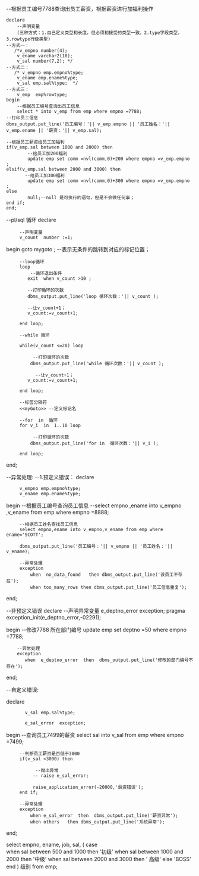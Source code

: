 --根据员工编号7788查询出员工薪资，根据薪资进行加福利操作

```
declare
    --声明变量
    (三种方式：1.自己定义类型和长度，但必须和接受的类型一致。2.type字段类型，3.rowtype行级类型)
--方式一：
   /*v_empno number(4);
    v_ename varchar2(10);
    v_sal number(7,2); */
--方式二：
   /* v_empno emp.empno%type;
    v_ename emp.ename%type;
    v_sal emp.sal%type;  */
--方式三：
	v_emp  emp%rowtype;
begin
    --根据员工编号查询出员工信息
    select * into v_emp from emp where empno =7788;
--打印员工信息
dbms_output.put_line('员工编号：'|| v_emp.empno || '员工姓名：'|| v_emp.ename || '薪资：'|| v_emp.sal);

--根据员工薪资给员工加福利
if(v_emp.sal between 1000 and 2000) then 
        --给员工加200福利
        update emp set comm =nvl(comm,0)+200 where empno =v_emp.empno ; 
elsif(v_emp.sal between 2000 and 3000) then
       --给员工加300福利
        update emp set comm =nvl(comm,0)+300 where empno =v_emp.empno ;      
else 
        null;--null 是可执行的语句，但是不会做任何事；
end if;
end; 
```



--pl/sql 循环
declare
         

```
     --声明变量
     v_count  number :=1;
```

begin
         goto mygoto ;   --表示无条件的跳转到对应的标记位置；

```
     --loop循环
     loop
         --循环退出条件
        exit  when v_count >10 ;
        
        --打印循环的次数
        dbms_output.put_line('loop 循环次数：'|| v_count ); 
        
        --让v_count+1；
        v_count:=v_count+1;     
     
     end loop;
     
     --while 循环
     
     while(v_count <=20) loop
        
          --打印循环的次数
         dbms_output.put_line('while 循环次数：'|| v_count ); 

           --让v_count+1；
        v_count:=v_count+1;     
        
     end loop;
     
     --标签分隔符
     <<myGoto>> --定义标记名
     
     --for  in  循环
     for v_i  in  1..10 loop
         
          --打印循环的次数
         dbms_output.put_line('for in  循环次数：'|| v_i ); 
     
     end loop;
```

end;

--异常处理:
--1.预定义错误：
declare
         

```
     v_empno emp.empno%type;
     v_ename emp.ename%type;
```

begin
         --根据员工编号查询员工信息
         --select empno ,ename  into v_empno ,v_ename from emp where empno =8888;
         

```
     --根据员工姓名查找员工信息
     select empno,ename into v_empno,v_ename from emp where ename='SCOTT';
     
     dbms_output.put_line('员工编号：'|| v_empno || '员工姓名：'|| v_ename);

     --异常处理
     exception
         when  no_data_found   then dbms_output.put_line('该员工不存在');
         when too_many_rows then dbms_output.put_line('员工信息重复');                           
```

end;

--非预定义错误
declare
        --声明异常变量
        e_deptno_error exception;
        pragma  exception_init(e_deptno_error,-02291);     

begin
           --修改7788 所在部门编号
           update emp set deptno =50 where empno =7788; 
           

```
    --异常处理
    exception
       when  e_deptno_error  then  dbms_output.put_line('修改的部门编号不存在');
```

end;

--自定义错误:

declare

```
       v_sal emp.sal%type;
       
       e_sal_error  exception;
```

begin
         --查询员工7499的薪资
         select sal into v_sal from emp where empno =7499;
         

```
     --判断员工薪资是否低于3000
     if(v_sal <3000) then 
              
           --抛出异常
          -- raise e_sal_error;   
          
          raise_application_error(-20000,'薪资错误');
     end if;
     
     --异常处理
     exception
         when e_sal_error  then  dbms_output.put_line('薪资异常');
         when others   then dbms_output.put_line('系统异常');
```

end;



select 
       empno,
       ename,
       job,
       sal,
       (
              case   
                  when  sal between 500 and 1000    then   '初级' 
                  when  sal between 1000 and  2000  then '中级'
                  when  sal between 2000 and  3000  then ' 高级'
               else 
                  'BOSS'
              end
       ) 级别
from emp;
